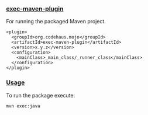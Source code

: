 ### [exec-maven-plugin](https://www.mojohaus.org/exec-maven-plugin/index.html)

For running the packaged Maven project.  

```
<plugin>
  <groupId>org.codehaus.mojo</groupId>
  <artifactId>exec-maven-plugin</artifactId>
  <version>x.y.z</version>
  <configuration>
    <mainClass>_main_class/_runner_class</mainClass>
  </configuration>
</plugin>
```

### [Usage](https://www.mojohaus.org/exec-maven-plugin/usage.html)

To run the package execute:  
```
mvn exec:java
```